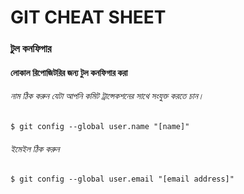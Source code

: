 # GIT CHEAT SHEET

### টুল কনফিগার
#### লোকাল রিপোজিটরির জন্য টুল কনফিগার করা
###### নাম ঠিক করুন যেটা আপনি কমিট ট্রান্সেকশনের সাথে সংযুক্ত করতে চান।
```
$ git config --global user.name "[name]"
```
###### ইমেইল ঠিক করুন 
```
$ git config --global user.email "[email address]"
```

